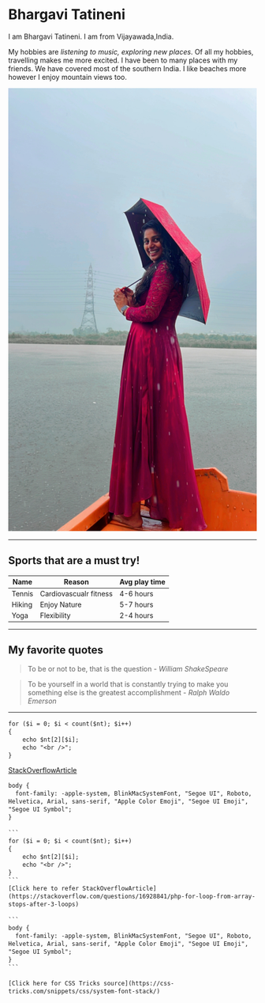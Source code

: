 # Bhargavi Tatineni

I am Bhargavi Tatineni. I am from Vijayawada,India. 

My hobbies are *listening to music, exploring new places*. Of all my hobbies, travelling makes me more excited. I have been to many places with my friends. We have covered most of the southern India. I like beaches more however I enjoy mountain views too.

![Bhargavi's Image](BhargaviTatineniImage.JPG)

---
## Sports that are a must try!

|Name|Reason|Avg play time|
|---|---|---|
|Tennis|Cardiovascualr fitness|4-6 hours|
|Hiking|Enjoy Nature|5-7 hours|
|Yoga|Flexibility|2-4 hours|

---
## My favorite quotes
 
 >To be or not to be, that is the question - *William ShakeSpeare*

 >To be yourself in a world that is constantly trying to make you something else is the greatest accomplishment - *Ralph Waldo Emerson*

 ---
```
for ($i = 0; $i < count($nt); $i++)
{
    echo $nt[2][$i];
    echo "<br />";
}
```
[StackOverflowArticle](https://stackoverflow.com/questions/16928841/php-for-loop-from-array-stops-after-3-loops)

``````
body {
  font-family: -apple-system, BlinkMacSystemFont, "Segoe UI", Roboto, Helvetica, Arial, sans-serif, "Apple Color Emoji", "Segoe UI Emoji", "Segoe UI Symbol";
}

```
for ($i = 0; $i < count($nt); $i++)
{
    echo $nt[2][$i];
    echo "<br />";
}
```
[Click here to refer StackOverflowArticle](https://stackoverflow.com/questions/16928841/php-for-loop-from-array-stops-after-3-loops)

```
body {
  font-family: -apple-system, BlinkMacSystemFont, "Segoe UI", Roboto, Helvetica, Arial, sans-serif, "Apple Color Emoji", "Segoe UI Emoji", "Segoe UI Symbol";
}
```

[Click here for CSS Tricks source](https://css-tricks.com/snippets/css/system-font-stack/)